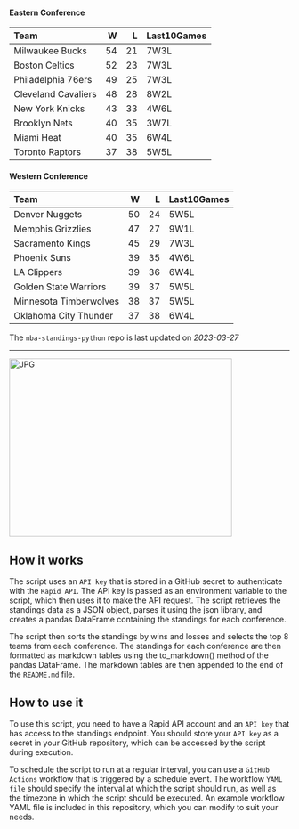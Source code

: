 #### Eastern Conference

| Team                |   W |   L | Last10Games   |
|:--------------------|----:|----:|:--------------|
| Milwaukee Bucks     |  54 |  21 | 7W3L          |
| Boston Celtics      |  52 |  23 | 7W3L          |
| Philadelphia 76ers  |  49 |  25 | 7W3L          |
| Cleveland Cavaliers |  48 |  28 | 8W2L          |
| New York Knicks     |  43 |  33 | 4W6L          |
| Brooklyn Nets       |  40 |  35 | 3W7L          |
| Miami Heat          |  40 |  35 | 6W4L          |
| Toronto Raptors     |  37 |  38 | 5W5L          |

#### Western Conference

| Team                   |   W |   L | Last10Games   |
|:-----------------------|----:|----:|:--------------|
| Denver Nuggets         |  50 |  24 | 5W5L          |
| Memphis Grizzlies      |  47 |  27 | 9W1L          |
| Sacramento Kings       |  45 |  29 | 7W3L          |
| Phoenix Suns           |  39 |  35 | 4W6L          |
| LA Clippers            |  39 |  36 | 6W4L          |
| Golden State Warriors  |  39 |  37 | 5W5L          |
| Minnesota Timberwolves |  38 |  37 | 5W5L          |
| Oklahoma City Thunder  |  37 |  38 | 6W4L          |

The `nba-standings-python` repo is last updated on *2023-03-27*

---
<img alt="JPG" src="https://www.logodesignlove.com/images/classic/nba-logo.jpg" width="400" height="320" />

## How it works
The script uses an `API key` that is stored in a GitHub secret to authenticate with the `Rapid API`. The API key is passed as an environment variable to the script, which then uses it to make the API request. The script retrieves the standings data as a JSON object, parses it using the json library, and creates a pandas DataFrame containing the standings for each conference.

The script then sorts the standings by wins and losses and selects the top 8 teams from each conference. The standings for each conference are then formatted as markdown tables using the to_markdown() method of the pandas DataFrame. The markdown tables are then appended to the end of the `README.md` file.

## How to use it
To use this script, you need to have a Rapid API account and an `API key` that has access to the standings endpoint. You should store your `API key` as a secret in your GitHub repository, which can be accessed by the script during execution.

To schedule the script to run at a regular interval, you can use a `GitHub Actions` workflow that is triggered by a schedule event. The workflow `YAML file` should specify the interval at which the script should run, as well as the timezone in which the script should be executed. An example workflow YAML file is included in this repository, which you can modify to suit your needs.
